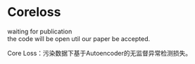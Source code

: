 # Coreloss
waiting for publication  
the code will be open util our paper be accepted.

Core Loss：污染数据下基于Autoencoder的无监督异常检测损失。
